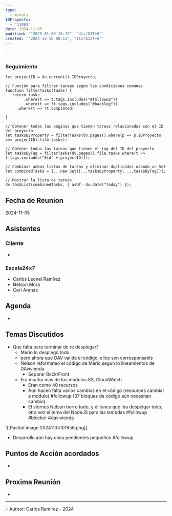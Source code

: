 ```yaml
---
type:
  - minuta
IDProyecto:
  - "11065"
date: 2024-11-05
modified: '"2025-01-09 15:17", "4tc/G1T+6"'
created: '"2024-12-16 08:13", "1tc/G12T+6"'
---
```

`

### Seguimiento

```dataviewjs
let projectID = dv.current().IDProyecto;

// Función para filtrar tareas según las condiciones comunes
function filterTasks(tasks) {
   return tasks
        .where(t => t.tags.includes("#followup"))
        .where(t => !t.tags.includes("#backlog"))
     .where(t => !t.completed)
        
}

// Obtener todas las páginas que tienen tareas relacionadas con el ID del proyecto
let tasksByProperty = filterTasks(dv.pages().where(p => p.IDProyecto === projectID).file.tasks);

// Obtener todas las tareas que tienen el tag del ID del proyecto
let tasksByTag = filterTasks(dv.pages().file.tasks.where(t => t.tags.includes("#id" + projectID)));

// Combinar ambas listas de tareas y eliminar duplicados usando un Set
let combinedTasks = [...new Set([...tasksByProperty, ...tasksByTag])];

// Mostrar la lista de tareas
dv.taskList(combinedTasks, { asOf: dv.date("today") });
 ```
## Fecha de Reunion
2024-11-05

## Asistentes

### Cliente
* 
### Escala24x7
- Carlos Leonel Ramírez
-  Nelson Mora
- Cori Arenas

## Agenda
* 
## Temas Discutidos
*  Que falta para terminar de re desplegar?
	* Mario lo desplegó todo
	* pero ahora que DAV valida el código, ellos son corresponsabls
	* Nelson reformateo el código de Mario segun lo lineamientos de DAvivienda
		* Separar Back/Front
	* Era mucho mas de los modulos S3, CloudWatch 
		* Eran como 40 recursos
		* Aún hacen falta varios cambios en el código (resources cambiar a modulo) #followup (37 bloques de código aún necesitan cambio). 
		* El viernes Nelson borro todo, y el lunes que iba despelgar todo,  otra vez el tema del NodeJS para las lambdas #followup #blocker #davivienda

![[Pasted image 20241105101956.png]]
* Desarrollo aún hay unos pendientes pequeños #followup 


## Puntos de Acción acordados
- 

## Proxima Reunión
*   

---
🎶
Author: Carlos Ramírez - 2024
